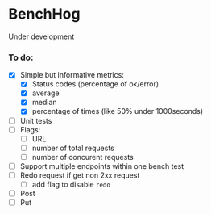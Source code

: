 # BenchHog

Under development

### To do:
* [x] Simple but informative metrics:
  * [x] Status codes (percentage of ok/error)
  * [x] average
  * [x] median
  * [x] percentage of times (like 50% under 1000seconds)
* [ ] Unit tests
* [ ] Flags:
  * [ ] URL
  * [ ] number of total requests
  * [ ] number of concurent requests
* [ ] Support multiple endpoints within one bench test
* [ ] Redo request if get non 2xx request
  * [ ] add flag to disable `redo`
* [ ] Post
* [ ] Put